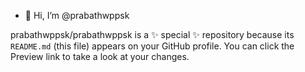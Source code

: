- 👋 Hi, I’m @prabathwppsk


prabathwppsk/prabathwppsk is a ✨ special ✨ repository because its `README.md` (this file) appears on your GitHub profile.
You can click the Preview link to take a look at your changes.
